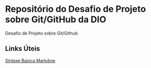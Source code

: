 # Repositório do Desafio de Projeto sobre Git/GitHub da DIO
Desafio de Projeto sobre Git/Github

## Links Úteis
[Sintaxe Basica Markdow](https://www.markdownguide.org/basic-syntax/)
